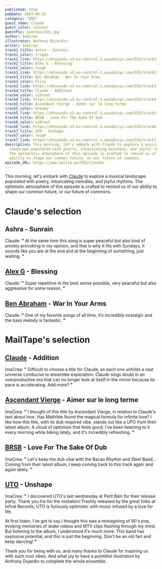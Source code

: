 ```yaml
---
published: true
pubDate: 2024-04-21
category: "555"
guest_name: Claude
guest_color: vibrant
guestPic: guestpic555.jpg
author: ImaCrea
illustrator: Anthony Dujardin
writer: ImaCrea
track1_title: Ashra - Sunrain
track1_color: trippy
track1_link: https://mtsounds.s3.eu-central-1.wasabisys.com/555/track1.mp3
track2_title: Alex G - Blessing
track2_color: rough
track2_link: https://mtsounds.s3.eu-central-1.wasabisys.com/555/track2.mp3
track3_title: Ben Abraham - War In Your Arms
track3_color: bliss
track3_link: https://mtsounds.s3.eu-central-1.wasabisys.com/555/track3.mp3
track4_title: Claude - Addition
track4_color: vibrant
track4_link: https://mtsounds.s3.eu-central-1.wasabisys.com/555/track4.mp3
track5_title: Ascendant Vierge - Aimer sur le long terme
track5_color: dreamy
track5_link: https://mtsounds.s3.eu-central-1.wasabisys.com/555/track5.mp3
track6_title: BRSB - Love For The Sake Of Dub
track6_color: vibrant
track6_link: https://mtsounds.s3.eu-central-1.wasabisys.com/555/track6.mp3
track7_title: UTO - Unshape
track7_color: rough
track7_link: https://mtsounds.s3.eu-central-1.wasabisys.com/555/track7.mp3
description: This morning, let's embark with Claude to explore a musical
  landscape populated with poetry, intoxicating melodies, and joyful rhythms.
  The optimistic atmosphere of this episode is crafted to remind us of our
  ability to shape our common future, or our future of commons.
episode_URL: https://www.mailta.pe/555/claude/
---
```

This morning, let's embark with [Claude](https://claudecestclaude.bandcamp.com) to explore a musical landscape populated with poetry, intoxicating melodies, and joyful rhythms. The optimistic atmosphere of this episode is crafted to remind us of our ability to shape our common future, or our future of commons.

# Claude's selection

## Ashra - Sunrain

 Claude: **"** At the same time this song is super peaceful but also kind of anxiety provoking in my opinion, and that is why it fits with Sundays, it sounds like you are at the end and at the beginning of something, just waiting.  **"** 

## [Alex G](https://sandy.bandcamp.com/) - Blessing

 Claude: **"** Super repetitive in the best sense possible, very peaceful but also aggressive for some reason. **"** 

## [Ben Abraham](https://www.benabrahammusic.com/) - War In Your Arms

 Claude: **"** One of my favorite songs of all time, it’s incredibly nostalgic and the bass melody is fantastic. **"**

# MailTape's selection

## [Claude](https://claudecestclaude.bandcamp.com) - Addition

 ImaCrea: **"** Difficult to choose a title for Claude, as each one unfolds a vast universe conducive to dreamlike exploration. Claude sings doubt in an overproductive era that can no longer look at itself in the mirror because its pace is accelerating. Add more? **"** 

## [Ascendant Vierge](https://ascendantvierge.bandcamp.com/) - Aimer sur le long terme

 ImaCrea: **"** I thought of this title by Ascendant Vierge, in relation to Claude's text about love. Has Mathilde found the magical formula for infinite love? I like how this title, with its dub-inspired vibe, stands out like a UFO from their latest album. A cloud of optimism that feels good; I've been listening to it every morning while biking lately, and it's incredibly refreshing. **"** 

## [BRSB](https://bacaorhythmandsteelband.bandcamp.com/) - Love For The Sake Of Dub

 ImaCrea: **"** Let's keep the dub vibe with the Bacao Rhythm and Steel Band... Coming from their latest album, I keep coming back to this track again and again lately. **"** 

## [UTO](https://musicuto.bandcamp.com) - Unshape

 ImaCrea: **"** I discovered UTO's last wednesday at Petit Bain for their release party. Thank you Iris for the invitation! Freshly released by the great folks at Infiné Records, UTO is furiously optimistic with music infused by a love for life.

At first listen, I've got to say I thought this was a reimagining of 90's pop, evoking memories of skate videos and MTV clips flashing through my mind. But listening to the album, I understood it's much more. This band has explosive potential, and this is just the beginning. Don't be an old fart and keep dancing! **"** 

Thank you for being with us, and many thanks to Claude for inspiring us with such cool vibes. And what joy to have a pointillist illustration by Anthony Dujardin to complete the whole ensemble.
